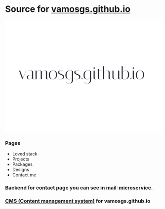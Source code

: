 # Source for [vamosgs.github.io](https://vamosgs.github.io/)
![Screenshot (Loved stack)](/readme_assets/heading.png)
### Pages
 * Loved stack
 * Projects
 * Packages
 * Designs
 * Contact me

### Backend for [contact page](https://vamosgs.github.io/contact) you can see in [mail-microservice](https://github.com/VamOSGS/mail-microservice).

### [CMS (Content management system)](https://github.com/VamOSGS/cms) for vamosgs.github.io 
